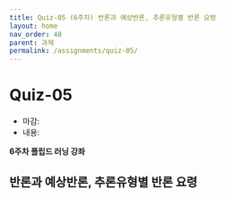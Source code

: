 ```yaml
---
title: Quiz-05 (6주차) 반론과 예상반론, 추론유형별 반론 요령
layout: home
nav_order: 40
parent: 과제
permalink: /assignments/quiz-05/
---
```


# Quiz-05

- 마감: 
- 내용:

**6주차 플립드 러닝 강좌**

## 반론과 예상반론, 추론유형별 반론 요령
